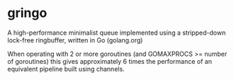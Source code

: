 gringo
============

A high-performance minimalist queue implemented using a stripped-down lock-free ringbuffer, written in Go (golang.org)

When operating with 2 or more goroutines (and GOMAXPROCS >= number of goroutines) this gives approximately 6 times the performance of an equivalent pipeline built using channels.
